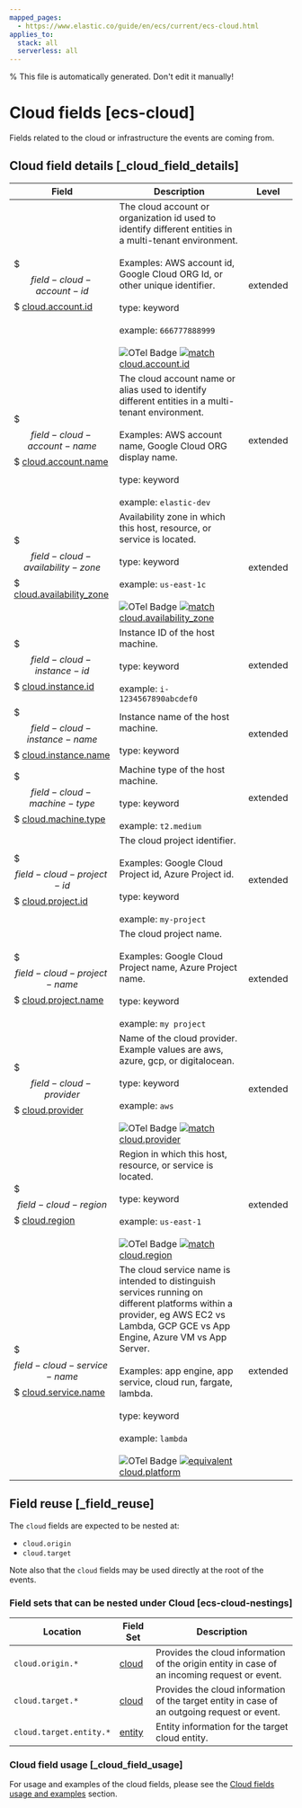 ```yaml
---
mapped_pages:
  - https://www.elastic.co/guide/en/ecs/current/ecs-cloud.html
applies_to:
  stack: all
  serverless: all
---
```

% This file is automatically generated. Don't edit it manually!

# Cloud fields [ecs-cloud]

Fields related to the cloud or infrastructure the events are coming from.

## Cloud field details [_cloud_field_details]

| Field | Description | Level |
| --- | --- | --- |
| $$$field-cloud-account-id$$$ [cloud.account.id](#field-cloud-account-id) | The cloud account or organization id used to identify different entities in a multi-tenant environment.<br><br>Examples: AWS account id, Google Cloud ORG Id, or other unique identifier.<br><br>type: keyword<br><br>example: `666777888999`<br><br>![OTel Badge](https://img.shields.io/badge/OpenTelemetry-4a5ca6?style=flat&logo=opentelemetry) [![match](https://img.shields.io/badge/match-93c93e?style=flat)](/reference/ecs-opentelemetry.md#ecs-opentelemetry-relation) [cloud.account.id](https://opentelemetry.io/docs/specs/semconv/attributes-registry/cloud/#cloud-account-id) | extended |
| $$$field-cloud-account-name$$$ [cloud.account.name](#field-cloud-account-name) | The cloud account name or alias used to identify different entities in a multi-tenant environment.<br><br>Examples: AWS account name, Google Cloud ORG display name.<br><br>type: keyword<br><br>example: `elastic-dev` | extended |
| $$$field-cloud-availability-zone$$$ [cloud.availability_zone](#field-cloud-availability-zone) | Availability zone in which this host, resource, or service is located.<br><br>type: keyword<br><br>example: `us-east-1c`<br><br>![OTel Badge](https://img.shields.io/badge/OpenTelemetry-4a5ca6?style=flat&logo=opentelemetry) [![match](https://img.shields.io/badge/match-93c93e?style=flat)](/reference/ecs-opentelemetry.md#ecs-opentelemetry-relation) [cloud.availability_zone](https://opentelemetry.io/docs/specs/semconv/attributes-registry/cloud/#cloud-availability-zone) | extended |
| $$$field-cloud-instance-id$$$ [cloud.instance.id](#field-cloud-instance-id) | Instance ID of the host machine.<br><br>type: keyword<br><br>example: `i-1234567890abcdef0` | extended |
| $$$field-cloud-instance-name$$$ [cloud.instance.name](#field-cloud-instance-name) | Instance name of the host machine.<br><br>type: keyword | extended |
| $$$field-cloud-machine-type$$$ [cloud.machine.type](#field-cloud-machine-type) | Machine type of the host machine.<br><br>type: keyword<br><br>example: `t2.medium` | extended |
| $$$field-cloud-project-id$$$ [cloud.project.id](#field-cloud-project-id) | The cloud project identifier.<br><br>Examples: Google Cloud Project id, Azure Project id.<br><br>type: keyword<br><br>example: `my-project` | extended |
| $$$field-cloud-project-name$$$ [cloud.project.name](#field-cloud-project-name) | The cloud project name.<br><br>Examples: Google Cloud Project name, Azure Project name.<br><br>type: keyword<br><br>example: `my project` | extended |
| $$$field-cloud-provider$$$ [cloud.provider](#field-cloud-provider) | Name of the cloud provider. Example values are aws, azure, gcp, or digitalocean.<br><br>type: keyword<br><br>example: `aws`<br><br>![OTel Badge](https://img.shields.io/badge/OpenTelemetry-4a5ca6?style=flat&logo=opentelemetry) [![match](https://img.shields.io/badge/match-93c93e?style=flat)](/reference/ecs-opentelemetry.md#ecs-opentelemetry-relation) [cloud.provider](https://opentelemetry.io/docs/specs/semconv/attributes-registry/cloud/#cloud-provider) | extended |
| $$$field-cloud-region$$$ [cloud.region](#field-cloud-region) | Region in which this host, resource, or service is located.<br><br>type: keyword<br><br>example: `us-east-1`<br><br>![OTel Badge](https://img.shields.io/badge/OpenTelemetry-4a5ca6?style=flat&logo=opentelemetry) [![match](https://img.shields.io/badge/match-93c93e?style=flat)](/reference/ecs-opentelemetry.md#ecs-opentelemetry-relation) [cloud.region](https://opentelemetry.io/docs/specs/semconv/attributes-registry/cloud/#cloud-region) | extended |
| $$$field-cloud-service-name$$$ [cloud.service.name](#field-cloud-service-name) | The cloud service name is intended to distinguish services running on different platforms within a provider, eg AWS EC2 vs Lambda, GCP GCE vs App Engine, Azure VM vs App Server.<br><br>Examples: app engine, app service, cloud run, fargate, lambda.<br><br>type: keyword<br><br>example: `lambda`<br><br>![OTel Badge](https://img.shields.io/badge/OpenTelemetry-4a5ca6?style=flat&logo=opentelemetry) [![equivalent](https://img.shields.io/badge/equivalent-1ba9f5?style=flat)](/reference/ecs-opentelemetry.md#ecs-opentelemetry-relation) [cloud.platform](https://opentelemetry.io/docs/specs/semconv/attributes-registry/cloud/#cloud-platform) | extended |

## Field reuse [_field_reuse]

The `cloud` fields are expected to be nested at:

* `cloud.origin`
* `cloud.target`

Note also that the `cloud` fields may be used directly at the root of the events.


### Field sets that can be nested under Cloud [ecs-cloud-nestings]

| Location | Field Set | Description |
| --- | --- | --- |
| `cloud.origin.*` | [cloud](/reference/ecs-cloud.md) | Provides the cloud information of the origin entity in case of an incoming request or event. |
| `cloud.target.*` | [cloud](/reference/ecs-cloud.md) | Provides the cloud information of the target entity in case of an outgoing request or event. |
| `cloud.target.entity.*` | [entity](/reference/ecs-entity.md) | Entity information for the target cloud entity. |

### Cloud field usage [_cloud_field_usage]

For usage and examples of the cloud fields, please see the [Cloud fields usage and examples](/reference/ecs-cloud-usage.md) section.

